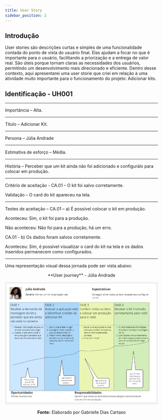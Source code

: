 ```yaml
---
title: User Story
sidebar_position: 2
---
```


## Introdução

User stories são descrições curtas e simples de uma funcionalidade contada do ponto de vista do usuário final. Elas ajudam a focar no que é importante para o usuário, facilitando a priorização e a entrega de valor real. São úteis porque tornam claras as necessidades dos usuários, permitindo um desenvolvimento mais direcionado e eficiente. Dentro desse contexto, aqui apresentarei uma user storie que criei em relação à uma atividade muito importante para o funcionamento do projeto: Adicionar kits.


## Identificação - UH001

---

Importância – Alta.

---

Título – Adicionar Kit.

---

Persona – Júlia Andrade

---

Estimativa de esforço – Média.

---

História – Perceber que um kit ainda não foi adicionado e configurálo para colocar em produção.

---

Critério de aceitação - CA.01 – O kit foi salvo corretamente.

Validação – O card do kit apareceu na tela.

---

Testes de aceitação – CA.01 – a) É possível colocar o kit em produção.

Aconteceu: Sim, o kit foi para a produção.

Não aconteceu: Não foi para a produção, há um erro.

CA.01 - b) Os dados foram salvos corretamente. 

Aconteceu: Sim, é possível visualizar o card do kit na tela e os dados inseridos permanecem como configurados.

---

Uma representação visual dessa jornada pode ser vista abaixo:

<div align="center">
**User journey** - Júlia Andrade

![Tela de login](../../static/img/user-journey-julia.png)

****Fonte:**** Elaborado por Gabrielle Dias Cartaxo
</div>